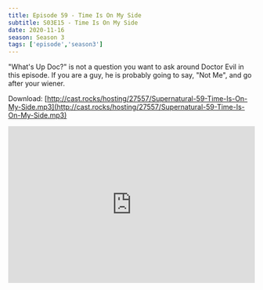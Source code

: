 ```yaml
---
title: Episode 59 - Time Is On My Side
subtitle: S03E15 - Time Is On My Side
date: 2020-11-16
season: Season 3
tags: ['episode','season3']
---
```


"What's Up Doc?" is not a question you want to ask around Doctor Evil in this episode. If you are a guy, he is probably going to say, "Not Me", and go after your wiener.

Download: [http://cast.rocks/hosting/27557/Supernatural-59-Time-Is-On-My-Side.mp3](http://cast.rocks/hosting/27557/Supernatural-59-Time-Is-On-My-Side.mp3)

<iframe src="https://cast.rocks/player/27557/Supernatural-59-Time-Is-On-My-Side.mp3?episodeTitle=Episode%2059%20-%20TIME%20IS%20ON%20MY%20SIDE&podcastTitle=Couple%20of%20Idjits&episodeDate=November%2016th%2C%202020&imageURL=https%3A%2F%2Fcast.rocks%2Fhosting%2F27557%2Ffeeds%2FCAURZ.jpg" style="border: none; min-height: 265px; max-height: 320px; max-width: 558px; min-width: 270px; width: 100%; height: 100%;" scrollbars="no"></iframe>
